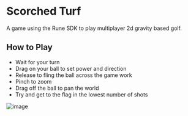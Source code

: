# Scorched Turf

A game using the Rune SDK to play multiplayer 2d gravity based golf. 

## How to Play

* Wait for your turn
* Drag on your ball to set power and direction
* Release to fling the ball across the game work
* Pinch to zoom
* Drag off the ball to pan the world
* Try and get to the flag in the lowest number of shots

![image](https://github.com/kevglass/rune-scorchedturf/assets/3787210/59dd763a-51a3-436f-b7ca-864e7c104b3c)
